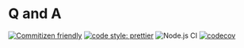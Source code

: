 # Q and A

[![Commitizen friendly](https://img.shields.io/badge/commitizen-friendly-brightgreen.svg)](http://commitizen.github.io/cz-cli/)
[![code style: prettier](https://img.shields.io/badge/code_style-prettier-ff69b4.svg?style=flat-square)](https://github.com/prettier/prettier)
![Node.js CI](https://github.com/oguzcan-yavuz/q-and-a/workflows/Node.js%20CI/badge.svg?branch=master)
[![codecov](https://codecov.io/gh/oguzcan-yavuz/q-and-a/branch/master/graph/badge.svg?token=2Q8ZSF6A7E)](https://codecov.io/gh/oguzcan-yavuz/q-and-a)
